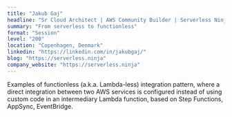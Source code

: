 ```yaml
---
title: "Jakub Gaj"
headline: "Sr Cloud Architect | AWS Community Builder | Serverless Ninja"
summary: "From serverless to functionless"
format: "Session"
level: "200"
location: "Copenhagen, Denmark"
linkedin: "https://linkedin.com/in/jakubgaj/"
blog: "https://serverless.ninja"
company_website: "https://serverless.ninja"
---
```


Examples of functionless (a.k.a. Lambda-less) integration pattern, where a direct integration between two AWS services is configured instead of using custom code in an intermediary Lambda function, based on Step Functions, AppSync, EventBridge.


